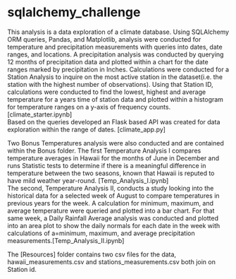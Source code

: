 # sqlalchemy_challenge

This analysis is a data exploration of a climate database. Using SQLAlchemy ORM queries, Pandas, and Matplotlib, analysis were conducted for temperature and precipitation measurements with queries into dates, date ranges, and locations. A precipitation analysis was conducted by querying 12 months of precipitation data and plotted within a chart for the date ranges marked by precipitation in Inches. Calculations were conducted for a Station Analysis to inquire on the most active station in the dataset(i.e. the station with the highest number of observations). Using that Station ID, calculations were conducted to find the lowest, highest and average temperature for a years time of station data and plotted within a histogram for temperature ranges on a y-axis of frequency counts. [climate_starter.ipynb]</br>
Based on the queries developed an Flask based API was created for data exploration within the range of dates. [climate_app.py]

Two Bonus Temperatures analysis were also conducted and are contained within the Bonus folder. The first Temperature Analysis I compares temperature averages in Hawaii for the months of June in December and runs Statistic tests to determine if there is a meaningful difference in temperature between the two seasons, known that Hawaii is reputed to have mild weather year-round. [Temp_Analysis_I.ipynb] </br>
The second, Temperature Analysis II, conducts a study looking into the historical data for a selected week of August to compare temperatures in previous years for the week. A calculation for minimum, maximum, and average temperature were queried and plotted into a bar chart. For that same week, a Daily Rainfall Average analysis was conducted and plotted into an area plot to show the daily normals for each date in the week with calculations of a=minimum, maximum, and average precipitation measurements.[Temp_Analysis_II.ipynb]</br>

The [Resources] folder contains two csv files for the data, hawaii_measurements.csv and stations_measurements.csv both join on Station id. 
